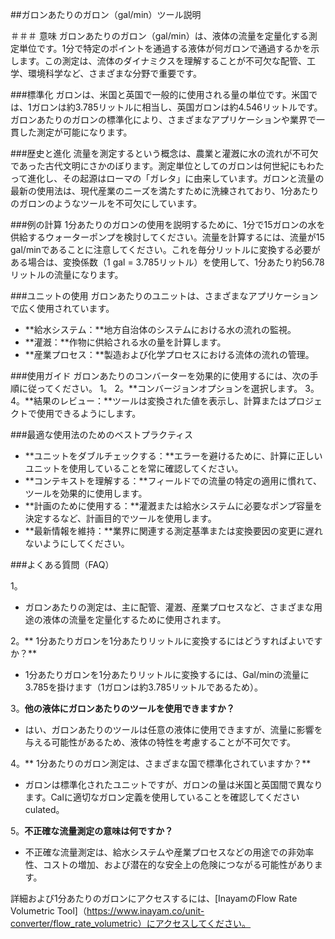 ##ガロンあたりのガロン（gal/min）ツール説明

＃＃＃ 意味
ガロンあたりのガロン（gal/min）は、液体の流量を定量化する測定単位です。1分で特定のポイントを通過する液体が何ガロンで通過するかを示します。この測定は、流体のダイナミクスを理解することが不可欠な配管、工学、環境科学など、さまざまな分野で重要です。

###標準化
ガロンは、米国と英国で一般的に使用される量の単位です。米国では、1ガロンは約3.785リットルに相当し、英国ガロンは約4.546リットルです。ガロンあたりのガロンの標準化により、さまざまなアプリケーションや業界で一貫した測定が可能になります。

###歴史と進化
流量を測定するという概念は、農業と灌漑に水の流れが不可欠であった古代文明にさかのぼります。測定単位としてのガロンは何世紀にもわたって進化し、その起源はローマの「ガレタ」に由来しています。ガロンと流量の最新の使用法は、現代産業のニーズを満たすために洗練されており、1分あたりのガロンのようなツールを不可欠にしています。

###例の計算
1分あたりのガロンの使用を説明するために、1分で15ガロンの水を供給するウォーターポンプを検討してください。流量を計算するには、流量が15 gal/minであることに注意してください。これを毎分リットルに変換する必要がある場合は、変換係数（1 gal = 3.785リットル）を使用して、1分あたり約56.78リットルの流量になります。

###ユニットの使用
ガロンあたりのユニットは、さまざまなアプリケーションで広く使用されています。
-  **給水システム：**地方自治体のシステムにおける水の流れの監視。
-  **灌漑：**作物に供給される水の量を計算します。
-  **産業プロセス：**製造および化学プロセスにおける流体の流れの管理。

###使用ガイド
ガロンあたりのコンバーターを効果的に使用するには、次の手順に従ってください。
1。
2。**コンバージョンオプションを選択します。
3。
4。**結果のレビュー：**ツールは変換された値を表示し、計算またはプロジェクトで使用できるようにします。

###最適な使用法のためのベストプラクティス
-  **ユニットをダブルチェックする：**エラーを避けるために、計算に正しいユニットを使用していることを常に確認してください。
-  **コンテキストを理解する：**フィールドでの流量の特定の適用に慣れて、ツールを効果的に使用します。
-  **計画のために使用する：**灌漑または給水システムに必要なポンプ容量を決定するなど、計画目的でツールを使用します。
-  **最新情報を維持：**業界に関連する測定基準または変換要因の変更に遅れないようにしてください。

###よくある質問（FAQ）

1。
- ガロンあたりの測定は、主に配管、灌漑、産業プロセスなど、さまざまな用途の液体の流量を定量化するために使用されます。

2。** 1分あたりガロンを1分あたりリットルに変換するにはどうすればよいですか？**
-  1分あたりガロンを1分あたりリットルに変換するには、Gal/minの流量に3.785を掛けます（1ガロンは約3.785リットルであるため）。

3。**他の液体にガロンあたりのツールを使用できますか？**
- はい、ガロンあたりのツールは任意の液体に使用できますが、流量に影響を与える可能性があるため、液体の特性を考慮することが不可欠です。

4。** 1分あたりのガロン測定は、さまざまな国で標準化されていますか？**
- ガロンは標準化されたユニットですが、ガロンの量は米国と英国間で異なります。Calに適切なガロン定義を使用していることを確認してください culated。

5。**不正確な流量測定の意味は何ですか？**
- 不正確な流量測定は、給水システムや産業プロセスなどの用途での非効率性、コストの増加、および潜在的な安全上の危険につながる可能性があります。

詳細および1分あたりのガロンにアクセスするには、[InayamのFlow Rate Volumetric Tool]（https://www.inayam.co/unit-converter/flow_rate_volumetric）にアクセスしてください。